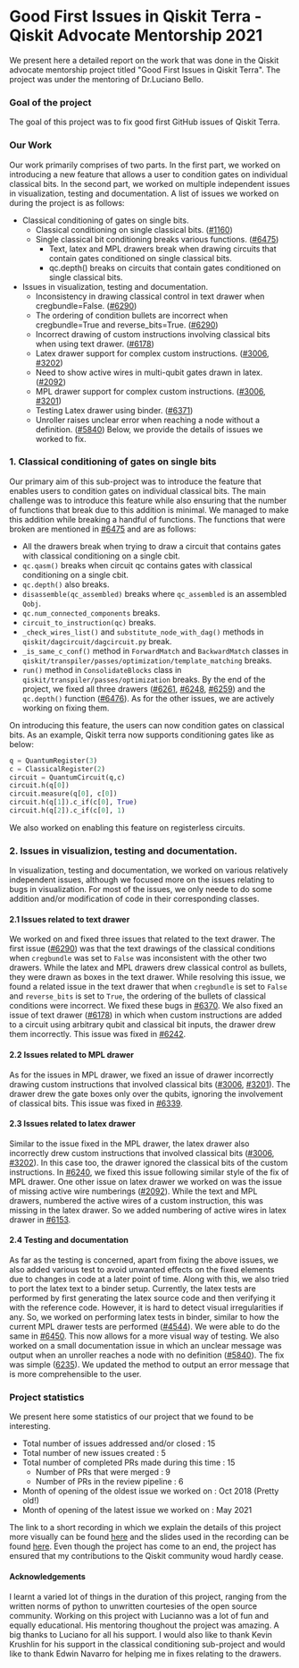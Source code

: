 # Good First Issues in Qiskit Terra - Qiskit Advocate Mentorship 2021
We present here a detailed report on the work that was done in the Qiskit advocate mentorship project titled "Good First Issues in Qiskit Terra". The project was under the mentoring of Dr.Luciano Bello.

### Goal of the project
The goal of this project was to fix good first GitHub issues of Qiskit Terra.

### Our Work
Our work primarily comprises of two parts. In the first part, we worked on introducing a new feature that allows a user to condition gates on individual classical bits. In the second part, we worked on multiple independent issues in visualization, testing and documentation. A list of issues we worked on during the project is as follows:

- Classical conditioning of gates on single bits.
    - Classical conditioning on single classical bits. ([#1160](https://github.com/Qiskit/qiskit-terra/issues/1160))
    - Single classical bit conditioning breaks various functions. ([#6475](https://github.com/Qiskit/qiskit-terra/issues/6475))
        - Text, latex and MPL drawers break when drawing circuits that contain gates conditioned on single classical bits.
        - qc.depth() breaks on circuits that contain gates conditioned on single classical bits.
- Issues in visualization, testing and documentation.
    - Inconsistency in drawing classical control in text drawer when cregbundle=False. ([#6290](https://github.com/Qiskit/qiskit-terra/issues/6290))
    - The ordering of condition bullets are incorrect when cregbundle=True and reverse_bits=True. ([#6290](https://github.com/Qiskit/qiskit-terra/issues/6290))
    - Incorrect drawing of custom instructions involving classical bits when using text drawer. ([#6178](https://github.com/Qiskit/qiskit-terra/issues/6178))
    - Latex drawer support for complex custom instructions. ([#3006](https://github.com/Qiskit/qiskit-terra/issues/3006), [#3202](https://github.com/Qiskit/qiskit-terra/issues/3202))
    - Need to show active wires in multi-qubit gates drawn in latex. ([#2092](https://github.com/Qiskit/qiskit-terra/issues/2092))
    - MPL drawer support for complex custom instructions. ([#3006](https://github.com/Qiskit/qiskit-terra/issues/3006), [#3201](https://github.com/Qiskit/qiskit-terra/issues/3201))
    - Testing Latex drawer using binder. ([#6371](https://github.com/Qiskit/qiskit-terra/issues/6371))
    - Unroller raises unclear error when reaching a node without a definition. ([#5840](https://github.com/Qiskit/qiskit-terra/issues/5840))
Below, we provide the details of issues we worked to fix.

### 1. Classical conditioning of gates on single bits
Our primary aim of this sub-project was to introduce the feature that enables users to condition gates on individual classical bits. The main challenge was to introduce this feature while also ensuring that the number of functions that break due to this addition is minimal. We managed to make this addition while breaking a handful of functions. The functions that were broken are mentioned in [#6475](https://github.com/Qiskit/qiskit-terra/issues/6475) and are as follows:
- All the drawers break when trying to draw a circuit that contains gates with classical conditioning on a single cbit.
- ```qc.qasm()``` breaks when circuit qc contains gates with classical conditioning on a single cbit.
- ```qc.depth()``` also breaks.
- ```disassemble(qc_assembled)``` breaks where ```qc_assembled``` is an assembled ```Qobj```.
- ```qc.num_connected_components``` breaks.
- ```circuit_to_instruction(qc)``` breaks.
- ```_check_wires_list()``` and ```substitute_node_with_dag()``` methods in ```qiskit/dagcircuit/dagcircuit.py``` break.
- ```_is_same_c_conf()``` method in ```ForwardMatch``` and ```BackwardMatch``` classes in ```qiskit/transpiler/passes/optimization/template_matching``` breaks.
- ```run()``` method in ```ConsolidateBlocks``` class in ```qiskit/transpiler/passes/optimization``` breaks.
By the end of the project, we fixed all three drawers ([#6261](https://github.com/Qiskit/qiskit-terra/pull/6261), [#6248](https://github.com/Qiskit/qiskit-terra/pull/6248), [#6259](https://github.com/Qiskit/qiskit-terra/pull/6259)) and the ```qc.depth()``` function ([#6476](https://github.com/Qiskit/qiskit-terra/pull/6476)). As for the other issues, we are actively working on fixing them.

On introducing this feature, the users can now condition gates on classical bits. As an example, Qiskit terra now supports conditioning gates like as below:
```python
q = QuantumRegister(3)
c = ClassicalRegister(2)
circuit = QuantumCircuit(q,c)
circuit.h(q[0])
circuit.measure(q[0], c[0])
circuit.h(q[1]).c_if(c[0], True)
circuit.h(q[2]).c_if(c[0], 1)
```

We also worked on enabling this feature on registerless circuits.

### 2. Issues in visualizion, testing and documentation.
In visualization, testing and documentation, we worked on various relatively independent issues, although we focused more on the issues relating to bugs in visualization. For most of the issues, we only neede to do some addition and/or modification of code in their corresponding classes.

#### 2.1 Issues related to text drawer
We worked on and fixed three issues that related to the text drawer. The first issue ([#6290](https://github.com/Qiskit/qiskit-terra/pull/6290)) was that the text drawings of the classical conditions when ```cregbundle``` was set to ```False``` was inconsistent with the other two drawers. While the latex and MPL drawers drew classical control as bullets, they were drawn as boxes in the text drawer. While resolving this issue, we found a related issue in the text drawer that when ```cregbundle``` is set to ```False``` and ```reverse_bits``` is set to ```True```, the ordering of the bullets of classical conditions were incorrect. We fixed these bugs in [#6370](https://github.com/Qiskit/qiskit-terra/issues/6370).
We also fixed an issue of text drawer ([#6178](https://github.com/Qiskit/qiskit-terra/pull/6178)) in which when custom instructions are added to a circuit using arbitrary qubit and classical bit inputs, the drawer drew them incorrectly. This issue was fixed in [#6242](https://github.com/Qiskit/qiskit-terra/pull/6242).

#### 2.2 Issues related to MPL drawer
As for the issues in MPL drawer, we fixed an issue of drawer incorrectly drawing custom instructions that involved classical bits ([#3006](https://github.com/Qiskit/qiskit-terra/issues/3006), [#3201](https://github.com/Qiskit/qiskit-terra/issues/3201)). The drawer drew the gate boxes only over the qubits, ignoring the involvement of classical bits. This issue was fixed in [#6339](https://github.com/Qiskit/qiskit-terra/pull/6339).

#### 2.3 Issues related to latex drawer
Similar to the issue fixed in the MPL drawer, the latex drawer also incorrectly drew custom instructions that involved classical bits ([#3006](https://github.com/Qiskit/qiskit-terra/issues/3006), [#3202](https://github.com/Qiskit/qiskit-terra/issues/3202)). In this case too, the drawer ignored the classical bits of the custom instructions. In [#6240](https://github.com/Qiskit/qiskit-terra/pull/6240), we fixed this issue following similar style of the fix of MPL drawer.
One other issue on latex drawer we worked on was the issue of missing active wire numberings ([#2092](https://github.com/Qiskit/qiskit-terra/issues/2092)). While the text and MPL drawers, numbered the active wires of a custom instruction, this was missing in the latex drawer. So we added numbering of active wires in latex drawer in [#6153](https://github.com/Qiskit/qiskit-terra/pull/6153).

#### 2.4 Testing and documentation
As far as the testing is concerned, apart from fixing the above issues, we also added various test to avoid unwanted effects on the fixed elements due to changes in code at a later point of time.
Along with this, we also tried to port the latex text to a binder setup. Currently, the latex tests are performed by first generating the latex source code and then verifying it with the reference code. However, it is hard to detect visual irregularities if any. So, we worked on performing latex tests in binder, similar to how the current MPL drawer tests are performed ([#4544](https://github.com/Qiskit/qiskit-terra/pull/4544)). We were able to do the same in [#6450](https://github.com/Qiskit/qiskit-terra/pull/6450). This now allows for a more visual way of testing.
We also worked on a small documentation issue in which an unclear message was output when an unroller reaches a node with no definition ([#5840](https://github.com/Qiskit/qiskit-terra/issues/5840)). The fix was simple ([6235](https://github.com/Qiskit/qiskit-terra/pull/6235)). We updated the method to output an error message that is more comprehensible to the user.

### Project statistics
We present here some statistics of our project that we found to be interesting.
- Total number of issues addressed and/or closed : 15
- Total number of new issues created : 5
- Total number of completed PRs made during this time : 15
    - Number of PRs that were merged       : 9
    - Number of PRs in the review pipeline : 6
- Month of opening of the oldest issue we worked on : Oct 2018 (Pretty old!)
- Month of opening of the latest issue we worked on : May 2021

The link to a short recording in which we explain the details of this project more visually can be found [here](https://github.com/TharrmashasthaPV/Good-First-Issues-in-Qiskit-Terra/blob/main/Good%20First%20Issues%20in%20Qiskit%20Terra%20-%20Presentation.avi) and the slides used in the recording can be found [here](https://github.com/TharrmashasthaPV/Good-First-Issues-in-Qiskit-Terra/blob/main/Good%20First%20Issues%20in%20Qiskit%20Terra%20-%20Slides.pdf).
Even though the project has come to an end, the project has ensured that my contributions to the Qiskit community woud hardly cease.

#### Acknowledgements
I learnt a varied lot of things in the duration of this project, ranging from the written norms of python to unwritten courtesies of the open source community. Working on this project with Lucianno was a lot of fun and equally educational. His mentoring thoughout the project was amazing. A big thanks to Luciano for all his support. I would also like to thank Kevin Krushlin for his support in the classical conditioning sub-project and would like to thank Edwin Navarro for helping me in fixes relating to the drawers.
